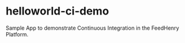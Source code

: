 helloworld-ci-demo
==================

Sample App to demonstrate Continuous Integration in the FeedHenry Platform.
